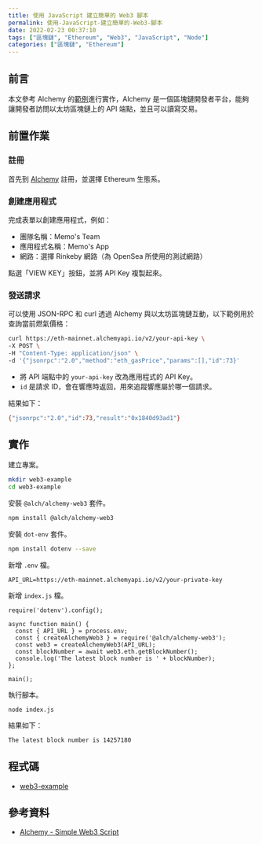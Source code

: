 ```yaml
---
title: 使用 JavaScript 建立簡單的 Web3 腳本
permalink: 使用-JavaScript-建立簡單的-Web3-腳本
date: 2022-02-23 00:37:10
tags: ["區塊鏈", "Ethereum", "Web3", "JavaScript", "Node"]
categories: ["區塊鏈", "Ethereum"]
---
```


## 前言

本文參考 Alchemy 的[範例](https://docs.alchemy.com/alchemy/)進行實作，Alchemy 是一個區塊鏈開發者平台，能夠讓開發者訪問以太坊區塊鏈上的 API 端點，並且可以讀寫交易。

## 前置作業

### 註冊

首先到 [Alchemy](https://dashboard.alchemyapi.io/signup/) 註冊，並選擇 Ethereum 生態系。

### 創建應用程式

完成表單以創建應用程式，例如：

- 團隊名稱：Memo's Team
- 應用程式名稱：Memo's App
- 網路：選擇 Rinkeby 網路（為 OpenSea 所使用的測試網路）

點選「VIEW KEY」按鈕，並將 API Key 複製起來。

### 發送請求

可以使用 JSON-RPC 和 curl 透過 Alchemy 與以太坊區塊鏈互動，以下範例用於查詢當前燃氣價格：

```BASH
curl https://eth-mainnet.alchemyapi.io/v2/your-api-key \
-X POST \
-H "Content-Type: application/json" \
-d '{"jsonrpc":"2.0","method":"eth_gasPrice","params":[],"id":73}'
```

- 將 API 端點中的 `your-api-key` 改為應用程式的 API Key。
- `id` 是請求 ID，會在響應時返回，用來追蹤響應屬於哪一個請求。

結果如下：

```BASH
{"jsonrpc":"2.0","id":73,"result":"0x1840d93ad1"}
```

## 實作

建立專案。

```BASH
mkdir web3-example
cd web3-example
```

安裝 `@alch/alchemy-web3` 套件。

```BASH
npm install @alch/alchemy-web3
```

安裝 `dot-env` 套件。

```BASH
npm install dotenv --save
```

新增 `.env` 檔。

```ENV
API_URL=https://eth-mainnet.alchemyapi.io/v2/your-private-key
```

新增 `index.js` 檔。

```JS
require('dotenv').config();

async function main() {
  const { API_URL } = process.env;
  const { createAlchemyWeb3 } = require('@alch/alchemy-web3');
  const web3 = createAlchemyWeb3(API_URL);
  const blockNumber = await web3.eth.getBlockNumber();
  console.log('The latest block number is ' + blockNumber);
};

main();
```

執行腳本。

```JS
node index.js
```

結果如下：

```BASH
The latest block number is 14257180
```

## 程式碼

- [web3-example](https://github.com/memochou1993/web3-example)

## 參考資料

- [Alchemy - Simple Web3 Script](https://docs.alchemy.com/alchemy/tutorials/simple-web3-script)
